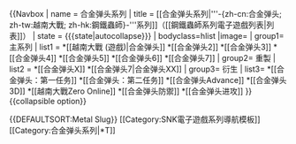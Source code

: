 {{Navbox
| name = 合金弹头系列
| title = [[合金弹头系列|'''-{zh-cn:合金弹头; zh-tw:越南大戰; zh-hk:鋼鐵蟲師}-'''系列]]（[[鋼鐵蟲師系列電子遊戲列表|列表]]）
| state = {{{state|autocollapse}}}
| bodyclass=hlist
|image=
| group1= 主系列
| list1 =
*[[越南大戰 (遊戲)|合金弹头]]
*[[合金弹头2]]
*[[合金弹头3]]
*[[合金弹头4]]
*[[合金弹头5]]
*[[合金弹头6]]
*[[合金弹头7]]
| group2= 重製
| list2 =
*[[合金弹头X]]
*[[合金弹头7|合金弹头XX]]
| group3= 衍生
| list3=
*[[合金弹头：第一任务]]
*[[合金弹头：第二任务]]
*[[合金弹头Advance]]
*[[合金弹头3D]]
*[[越南大戰Zero Online]]
*[[合金弹头防禦]]
*[[合金弹头进攻]]
}}
<noinclude>
{{collapsible option}}

{{DEFAULTSORT:Metal Slug}}
[[Category:SNK電子遊戲系列導航模板]]
[[Category:合金弹头系列|*T]]
</noinclude>